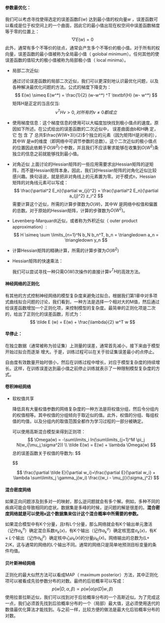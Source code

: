 #### 参数最优化：

我们可以考虑寻找使得选定的误差函数$E(w)$ 达到最小值的权向量$w$ ，误差函数可以看成是位于权空间上的一个曲面，因此它的最⼩值出现在权空间中误差函数梯度等于零的位置上：
$$
\bigtriangledown E(w) = 0
$$
此外，通常有多个不等价的驻点，通常会产⽣多个不等价的极⼩值。对于所有的权向量，误差函数的最⼩值被称为全局最⼩值（ golobal minimum）。任何其他的使误差函数的值较⼤的极⼩值被称为局部极⼩值（ local minima）。

* 局部⼆次近似:

  通过讨论误差函数的局部⼆次近似，我们可以更深刻地认识最优化问题，以及各种解决最优化问题的⽅法。公式的梯度下降变为：
  $$
  E(w) \simeq E(w^*) = \frac{1}{2} (w-w^*) ^T \textbf{H} (w- w^*)
  $$
  矩阵H是正定的当且仅当:
  $$
  v^T H v >0,对所有的v \neq 0都成立
  $$

* 使⽤梯度信息：这个梯度信息的使⽤可以⼤幅度加快找到极⼩值点的速度。原因如下所述。在公式给出的误差函数的⼆次近似中， 误差曲⾯由b和H确 定， 它 包 含 了 总共$\frac{W(W+3)}{2}$个独⽴的元素（因为矩阵H是对称的），其中W 是w的维度（即⽹络中可调节参数的总数）。这个⼆次近似的极⼩值点的位置因此依赖于$O(W^2)$个参数，并且我们不应该奢求能够在收集到$O(W^2)$条独⽴的信息之前就能够找到最⼩值。

* 对角近似
  上⾯讨论的Hessian矩阵的⼀些应⽤需要求出Hessian矩阵的逆矩阵，⽽不是Hessian矩阵本⾝。因此，我们对Hessian矩阵的对角化近似⽐较感兴趣。换句话说，就是把⾮对角线上的元素置为零。对于模式n，Hessian矩阵的对角线元素可以写成：
  $$
  \frac{\partial^2 E_n}{\partial w_{ji}^2} = \frac{\partial^2 E_n}{\partial a_{j}^2} z_i^2
  $$
  需要计算这个近似，所需的计算步骤数为$O(W)$，其中W 是⽹络中权值和偏置的总数。对于原始的Hessian矩阵，计算的步骤数为$O(W^2)$。

* Levenberg-Marquardt近似，或者称为外积近似（ outer product approximation）:
  $$
  H \simeq \sum \limits_{n=1}^N b_N b_n^T, b_n = \triangledown a_n = \triangledown y_n
  $$

* 计算Hessian矩阵的精确计算，所需的计算步骤为$O(W^2)$

* Hessian矩阵的快速乘法：

  我们可以尝试寻找⼀种只需O(W)次操作的直接计算$v^T H$的⾼效⽅法。

#### 神经⽹络的正则化

有其他的⽅式控制神经⽹络的模型复杂度来避免过拟合。根据我们第1章中对多项式曲线拟合问题的讨论，我们看到，⼀种⽅法是选择⼀个相对⼤的M值，然后通过给误差函数增加⼀个正则化项，来控制模型的复杂度。最简单的正则化项是⼆次的，给出了正则化的误差函数，形式为：
$$
\tilde E (w) = E(w) + \frac{\lambda}{2} w^T w
$$

#### 早停止：

在独⽴数据（通常被称为验证集）上测量的误差，通常⾸先减⼩，接下来由于模型开始过拟合⽽逐渐
增⼤。于是，训练过程可以在关于验证集误差最⼩的点停⽌。

⾃由度有效数量开始时很⼩，然后在训练过程中增长，对应于模型复杂度的持续增长。这样，在训练误差达到最⼩值之前停⽌训练就表⽰了⼀种限制模型复杂度的⽅式。

#### 卷积神经网络

* 软权值共享

  降低具有大量权值参数的网络复杂度的一种方法是将权值分组，然后令分组内的权值相等。其中权值的分组倾向于取近似的值。此外，权值的分组、每组权值的均值，以及分组内的取值范围全都作为学习过程的⼀部分被确定。

  可以使用高斯混合模型来得到正则项：
  $$
  \Omega(w) = -\sum\limits_i In(\sum\limits_{j=1}^M \pi_j N(w_i|\mu_j,\sigma^2))
  \\ \tilde E(w) = E(w) + \lambda \Omega(w)
  $$
  总的误差函数关于权值的导数为:
  $$

  $$

  $$
  \frac{\partial \tilde E}{\partial w_i}=\frac{\partial E}{\partial w_i} + \lambda \sum\limits_j \gamma_j(w_i) \frac{(w_i - \mu_j)}{\sigma_j^2}
  $$


#### 混合密度⽹络

如果正向问题涉及到多对⼀的映射，那么逆问题就会有多个解。例如，多种不同的疾病可能会导致相同的症状。数据集是多峰的时候，逆问题的解是很差的。**混合密度网络就是可以使用x这个数据集来估计这个混合概率中所需要的参数。**

如果混合模型中有K个分量，且t有L个分量，那么⽹络就会有K个输出单元激活（记作$a_k^{\pi}$）确定混合系数$\pi_k(x)$，有K个输出（记作$a_k^{\sigma}$）确定核宽度$\sigma_k(x)$，有$K \times L$个输出（记作$a_{kj}^{\mu}$）确定核中⼼$\mu_k(x)$的分量$\mu_{kj}(x)$。⽹络输出的总数为(L+ 2)K，这与通常的⽹络的L个输出不同。通常的⽹络只是简单地预测⽬标变量的条件均值。

#### 贝叶斯神经网络

正则化的最⼤似然⽅法可以看成MAP（ maximum posterior）⽅法，其中正则化项可以被看成先验参数分布的对数。最终的后验概率可以写成：
$$
p(w|D,\alpha, \beta) \propto p(w|\alpha) p(D|w,\beta)
$$
使⽤拉普拉斯近似，我们可以找到对于后验概率分布的⼀个⾼斯近似。为了完成这⼀点，我们必须⾸先找到后验概率分布的⼀个（局部）最⼤值，这必须使⽤迭代的数值最优化算法才能找到。与之前⼀样，⽐较⽅便的做法是最⼤化后验概率分布的对数。



